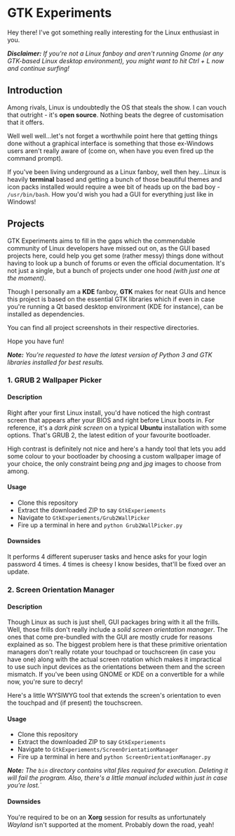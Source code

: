 # GTK Experiments
Hey there! I've got something really interesting for the Linux enthusiast in you.

***Disclaimer:** If you're not a Linux fanboy and aren't running Gnome (or any GTK-based Linux desktop environment), you might want to hit Ctrl + L now and continue surfing!*

## Introduction

Among rivals, Linux is undoubtedly the OS that steals the show. I can vouch that outright - it's **open source**. Nothing beats the degree of customisation that it offers.

Well well well...let's not forget a worthwhile point here that getting things done without a graphical interface is something that those ex-Windows users aren't really aware of (come on, when have you even fired up the command prompt).

If you've been living underground as a Linux fanboy, well then hey...Linux is heavily **terminal** based and getting a bunch of those beautiful themes and icon packs installed would require a wee bit of heads up on the bad boy - `/usr/bin/bash`. How you'd wish you had a GUI for everything just like in Windows!

## Projects

GTK Experiments aims to fill in the gaps which the commendable community of Linux developers have missed out on, as the GUI based projects here, could help you get some (rather messy) things done without having to look up a bunch of forums or even the official documentation. It's not just a single, but a bunch of projects under one hood *(with just one at the moment)*.

Though I personally am a **KDE** fanboy, **GTK** makes for neat GUIs and hence this project is based on the essential GTK libraries which if even in case you're running a Qt based desktop environment (KDE for instance), can be installed as dependencies.

You can find all project screenshots in their respective directories.

Hope you have fun!

_**Note:** You're requested to have the latest version of Python 3 and GTK libraries installed for best results._

### 1. GRUB 2 Wallpaper Picker

#### Description

Right after your first Linux install, you'd have noticed the high contrast screen that appears after your BIOS and right before Linux boots in. For reference, it's a _dark pink screen_ on a typical **Ubuntu** installation with some options. That's GRUB 2, the latest edition of your favourite bootloader.

High contrast is definitely not nice and here's a handy tool that lets you add some colour to your bootloader by choosing a custom wallpaper image of your choice, the only constraint being _png_ and _jpg_ images to choose from among. 

#### Usage

* Clone this repository
* Extract the downloaded ZIP to say `GtkExperiements`
* Navigate to `GtkExperiements/Grub2WallPicker`
* Fire up a terminal in here and `python Grub2WallPicker.py`

#### Downsides
It performs 4 different superuser tasks and hence asks for your login password 4 times. 4 times is cheesy I know besides, that'll be fixed over an update. 

### 2. Screen Orientation Manager

#### Description

Though Linux as such is just shell, GUI packages bring with it all the frills. Well, those frills don't really include a _solid screen orientation manager_. The ones that come pre-bundled with the GUI are mostly crude for reasons explained as so. The biggest problem here is that these primitive orientation managers don't really rotate your touchpad or touchscreen (in case you have one) along with the actual screen rotation which makes it impractical to use such input devices as the orientations between them and the screen mismatch. If you've been using GNOME or KDE on a convertible for a while now, you're sure to decry!

Here's a little WYSIWYG tool that extends the screen's orientation to even the touchpad and (if present) the touchscreen.

#### Usage

* Clone this repository
* Extract the downloaded ZIP to say `GtkExperiements`
* Navigate to `GtkExperiements/ScreenOrientationManager`
* Fire up a terminal in here and `python ScreenOrientationManager.py`

_**Note:** The `bin` directory contains vital files required for execution. Deleting it will fail the program. Also, there's a little manual included within just in case you're lost.`_

#### Downsides
You're required to be on an **Xorg** session for results as unfortunately _Wayland_ isn't supported at the moment. Probably down the road, yeah!